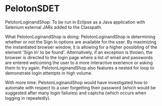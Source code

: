 # PelotonSDET

PelotonLoginandShop:
To be run in Eclipse as a Java application with Selenium external JARs added to the Classpath. 

What PelotonLoginandShop is doing:
PelotonLoginandShop is determining whether or not the Sign In options are available for the user. By maximizing the instantiated browser window, it is allowing for a higher possibling of the element 'Sign In' to be found'. Alternatively, if an exception is thrown, the browser is directed to the login page where a list of email and passwords are entered welcoming the user to a more interactive exerience or asking them to try again. PelotonLoginandShop also features a nested for loop to demonstrate login attempts in high volume. 

With more time:
PelotonLoginandShop would have investigated how to automate with respect to a user forgetting their password (which would be suggested after many login failures) and captcha (which occurs when logging in repeatedly). 






